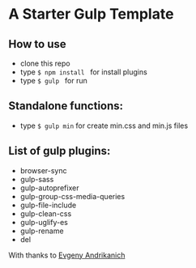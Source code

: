 # A Starter Gulp Template

## How to use
- clone this repo
- type ```$ npm install ``` for install plugins
- type ```$ gulp ``` for run

## Standalone functions:
- type ```$ gulp min``` for create min.css and min.js files


## List of gulp plugins:

- browser-sync
- gulp-sass
- gulp-autoprefixer
- gulp-group-css-media-queries
- gulp-file-include
- gulp-clean-css
- gulp-uglify-es
- gulp-rename
- del

With thanks to [Evgeny Andrikanich](https://www.youtube.com/c/FreelancerLifeStyle)